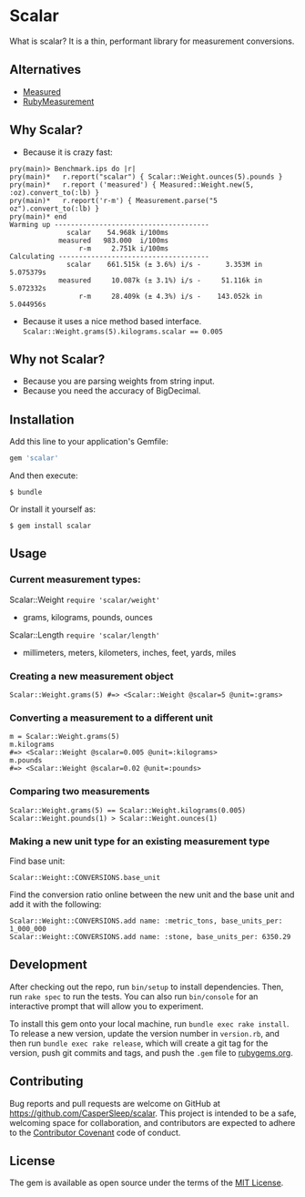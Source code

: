 # Scalar

What is scalar? It is a thin, performant library for measurement conversions.

## Alternatives

- [Measured](https://github.com/Shopify/measured)
- [RubyMeasurement](https://github.com/mhuggins/ruby-measurement)

## Why Scalar?
- Because it is crazy fast:
```
pry(main)> Benchmark.ips do |r|
pry(main)*   r.report("scalar") { Scalar::Weight.ounces(5).pounds }
pry(main)*   r.report ('measured') { Measured::Weight.new(5, :oz).convert_to(:lb) }
pry(main)*   r.report('r-m') { Measurement.parse("5 oz").convert_to(:lb) }
pry(main)* end
Warming up --------------------------------------
              scalar    54.968k i/100ms
            measured   983.000  i/100ms
                 r-m     2.751k i/100ms
Calculating -------------------------------------
              scalar    661.515k (± 3.6%) i/s -      3.353M in   5.075379s
            measured     10.087k (± 3.1%) i/s -     51.116k in   5.072332s
                 r-m     28.409k (± 4.3%) i/s -    143.052k in   5.044956s
```

- Because it uses a nice method based interface.
`Scalar::Weight.grams(5).kilograms.scalar == 0.005`

## Why not Scalar?
- Because you are parsing weights from string input.
- Because you need the accuracy of BigDecimal.

## Installation

Add this line to your application's Gemfile:

```ruby
gem 'scalar'
```

And then execute:

    $ bundle

Or install it yourself as:

    $ gem install scalar

## Usage

### Current measurement types:
Scalar::Weight `require 'scalar/weight'`
- grams, kilograms, pounds, ounces

Scalar::Length `require 'scalar/length'`
- millimeters, meters, kilometers, inches, feet, yards, miles

### Creating a new measurement object
`Scalar::Weight.grams(5) #=> <Scalar::Weight @scalar=5 @unit=:grams>`

### Converting a measurement to a different unit
```
m = Scalar::Weight.grams(5)
m.kilograms
#=> <Scalar::Weight @scalar=0.005 @unit=:kilograms>
m.pounds
#=> <Scalar::Weight @scalar=0.02 @unit=:pounds>
```

### Comparing two measurements
```
Scalar::Weight.grams(5) == Scalar::Weight.kilograms(0.005)
Scalar::Weight.pounds(1) > Scalar::Weight.ounces(1)
```

### Making a new unit type for an existing measurement type
Find base unit:

`Scalar::Weight::CONVERSIONS.base_unit`

Find the conversion ratio online between the new unit and the base unit and add it with the following:
```
Scalar::Weight::CONVERSIONS.add name: :metric_tons, base_units_per: 1_000_000
Scalar::Weight::CONVERSIONS.add name: :stone, base_units_per: 6350.29
```

## Development

After checking out the repo, run `bin/setup` to install dependencies. Then, run `rake spec` to run the tests. You can also run `bin/console` for an interactive prompt that will allow you to experiment.

To install this gem onto your local machine, run `bundle exec rake install`. To release a new version, update the version number in `version.rb`, and then run `bundle exec rake release`, which will create a git tag for the version, push git commits and tags, and push the `.gem` file to [rubygems.org](https://rubygems.org).

## Contributing

Bug reports and pull requests are welcome on GitHub at https://github.com/CasperSleep/scalar. This project is intended to be a safe, welcoming space for collaboration, and contributors are expected to adhere to the [Contributor Covenant](http://contributor-covenant.org) code of conduct.


## License

The gem is available as open source under the terms of the [MIT License](http://opensource.org/licenses/MIT).

